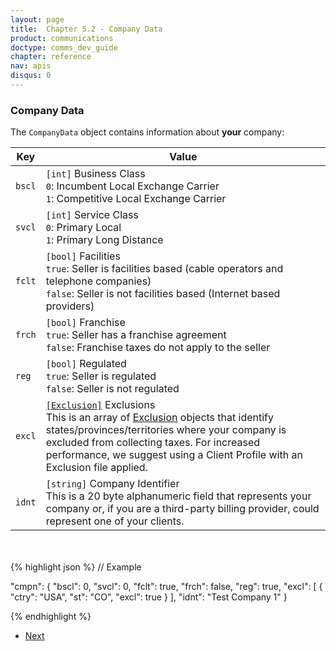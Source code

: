 ```yaml
---
layout: page
title:  Chapter 5.2 - Company Data
product: communications
doctype: comms_dev_guide
chapter: reference
nav: apis
disqus: 0
---
```


<h3>Company Data</h3>

The <code>CompanyData</code> object contains information about <b>your</b> company:

<div class="mobile-table">
  <table class="styled-table">
    <thead>
      <tr>
        <th>Key</th>
        <th>Value</th>
      </tr>
    </thead>
    <tbody>
      <tr>
        <td><code>bscl</code></td>
        <td><code>[int]</code> Business Class
        <br>
        <code>0</code>: Incumbent Local Exchange Carrier
        <br>
        <code>1</code>: Competitive Local Exchange Carrier
        </td>
      </tr>
      <tr>
        <td><code>svcl</code></td>
        <td><code>[int]</code> Service Class
        <br>
        <code>0</code>: Primary Local
        <br>
        <code>1</code>: Primary Long Distance
        </td>
      </tr>
      <tr>
        <td><code>fclt</code></td>
        <td><code>[bool]</code> Facilities
        <br>
        <code>true</code>: Seller is facilities based (cable operators and telephone companies)
        <br>
        <code>false</code>: Seller is not facilities based (Internet based providers)
        </td>
      </tr>
      <tr>
        <td><code>frch</code></td>
        <td><code>[bool]</code> Franchise 
        <br>
        <code>true</code>: Seller has a franchise agreement
        <br>
        <code>false</code>: Franchise taxes do not apply to the seller
        </td>
      </tr>
      <tr>
        <td><code>reg</code></td>
        <td><code>[bool]</code> Regulated 
        <br>
        <code>true</code>: Seller is regulated
        <br>
        <code>false</code>: Seller is not regulated
        </td>
      </tr>
      <tr>
        <td><code>excl</code></td>
        <td><a href="/communications/dev-guide/reference/exclusion/"><code>[Exclusion]</code></a> Exclusions 
        <br>
        This is an array of <a href="/communications/dev-guide/reference/exclusion/">Exclusion</a> objects that identify states/provinces/territories where your company is excluded from collecting taxes. For increased performance, we suggest using a Client Profile with an Exclusion file applied.
        </td>
      </tr>
      <tr>
        <td><code>idnt</code></td>
        <td><code>[string]</code> Company Identifier 
        <br>
        This is a 20 byte alphanumeric field that represents your company or, if you are a third-party billing provider, could represent one of your clients.
        </td>
      </tr>
    </tbody>
  </table>
<div>
<br>
<br>
{% highlight json %}
// Example

"cmpn": {
    "bscl": 0,
    "svcl": 0,
    "fclt": true,
    "frch": false,
    "reg": true,
    "excl": [
      {
        "ctry": "USA",
        "st": "CO",
        "excl": true
      }
    ],
    "idnt": "Test Company 1"
  }

{% endhighlight %}

<ul class="pager">
  <li class="next"><a href="/communications/dev-guide/reference/invoice/">Next<i class="glyphicon glyphicon-chevron-right"></i></a></li>
</ul>